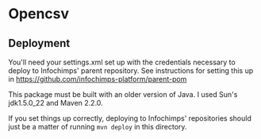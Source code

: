 # Opencsv

## Deployment

You'll need your settings.xml set up with the credentials necessary to
deploy to Infochimps' parent repository. See instructions for setting
this up in https://github.com/infochimps-platform/parent-pom

This package must be built with an older version of Java. I used Sun's
jdk1.5.0_22 and Maven 2.2.0.

If you set things up correctly, deploying to Infochimps' repositories
should just be a matter of running `mvn deploy` in this directory.
